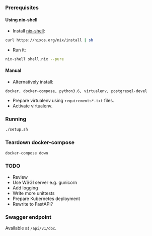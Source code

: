### Prerequisites
#### Using nix-shell
* Install [nix-shell](https://nixos.org/nix/manual/):
```bash
curl https://nixos.org/nix/install | sh
```
* Run it:
```bash
nix-shell shell.nix --pure
```

#### Manual
* Alternatively install:
```
docker, docker-compose, python3.6, virtualenv, postgresql-devel
```
* Prepare virtualenv using ``requirements*.txt`` files.
* Activate virtualenv.

### Running

```bash
./setup.sh
```

### Teardown docker-compose
```bash
docker-compose down
```

### TODO
* Review
* Use WSGI server e.g. gunicorn
* Add logging
* Write more unittests
* Prepare Kubernetes deployment
* Rewrite to FastAPI?

### Swagger endpoint
Available at ``/api/v1/doc``.
